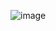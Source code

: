 ![image](https://user-images.githubusercontent.com/113230959/202362116-6ed6b04a-d70b-4298-be7e-eeb4ce69d833.png)
